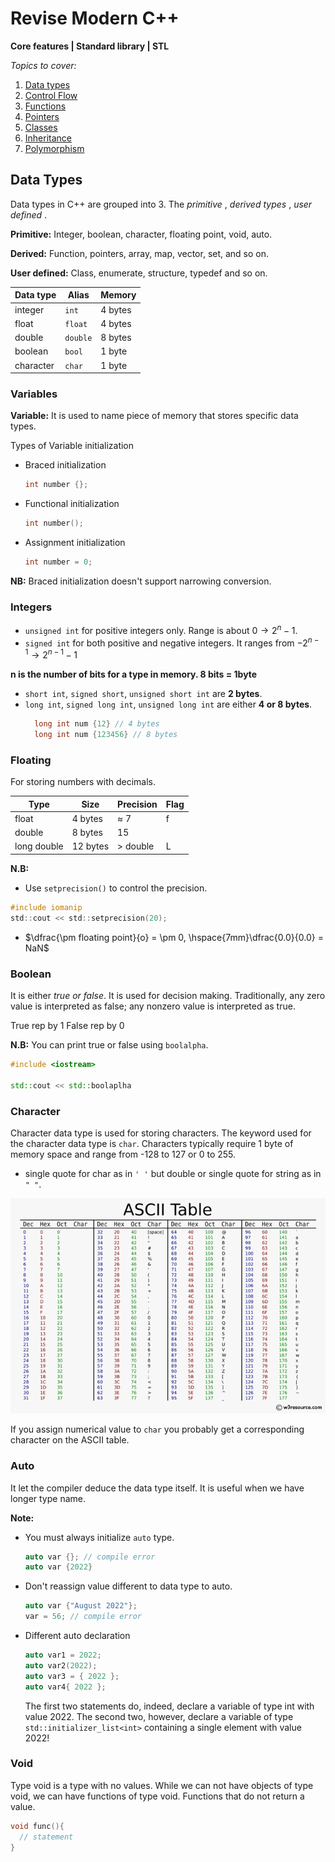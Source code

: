 # Revise Modern C++

**Core features | Standard library | STL**

_Topics to cover:_

1. <a href="#data">Data types</a>
2. <a href="./doc/control_flow.md">Control Flow</a>
3. <a href="#">Functions</a>
4. <a href="#">Pointers</a>
5. <a href="#">Classes</a>
6. <a href="#">Inheritance</a>
7. <a href="#">Polymorphism</a>

## Data Types
<div id="data"></div>

Data types in C++ are grouped into 3. The *primitive* , *derived types* , *user defined* .

**Primitive:** Integer, boolean, character, floating point, void, auto.

**Derived:** Function, pointers, array, map, vector, set, and so on.

**User defined:** Class, enumerate, structure, typedef and so on.

| Data type | Alias | Memory |
|-----------|-------|--------|
|integer    | `int` | 4 bytes|
|float      |`float`| 4 bytes|
|double     |`double`| 8 bytes|
|boolean    |`bool` | 1 byte |
|character    |`char` | 1 byte |

### Variables

**Variable:** It is used to name piece of memory that stores specific data types.

Types of Variable initialization

* Braced initialization
  ```c++
  int number {};
  ```
* Functional initialization
  ```c++
  int number();
  ```
* Assignment initialization
  ```c++
  int number = 0;
  ```
**NB:** Braced initialization doesn't support narrowing conversion.

### Integers

* `unsigned int` for positive integers only. Range is about $0 \to 2^n -1$.
* `signed int` for both positive and negative integers. It ranges from $-2^{n-1} \to 2^{n-1}-1$

**n is the number of bits for a type in memory. 8 bits = 1byte**

* `short int`, `signed short`, `unsigned short int` are **2 bytes**.
* `long int`, `signed long int`, `unsigned long int` are either **4 or 8 bytes**. 
  ```c++
    long int num {12} // 4 bytes
    long int num {123456} // 8 bytes
  ```

### Floating

For storing numbers with decimals.

|Type|Size|Precision|Flag|
|----|----|---------|----|
|float|4 bytes| $\approx$ 7|f|
|double| 8 bytes | 15 |
|long double| 12 bytes | > double|L|

**N.B:** 
* Use `setprecision()` to control the precision.
```c
#include iomanip
std::cout << std::setprecision(20);
```
* $\dfrac{\pm floating point}{o} = \pm 0, \hspace{7mm}\dfrac{0.0}{0.0} = NaN$

### Boolean

It is either *true or false*. It is used for decision making. Traditionally, any zero value is interpreted as false; any nonzero value is
interpreted as true.

True rep by 1 
False rep by 0

**N.B:** 
You can print true or false using `boolalpha`.
```c++
#include <iostream>

std::cout << std::boolaplha
```

### Character

Character data type is used for storing characters. The keyword used for the character data type is `char`. Characters typically require 1 byte of memory space and range from -128 to 127 or 0 to 255.

* single quote for char as in `' '` but double or single quote for string as in `" "`.

![ASCII Table](doc/images/ascii.png)

If you assign numerical value to `char` you probably get a corresponding character on the ASCII table.

### Auto

It let the compiler deduce the data type itself. It is useful when we have longer type name.

**Note:**
* You must always initialize `auto` type.
  ```c++
  auto var {}; // compile error
  auto var {2022}
  ```
* Don't reassign value different to data type to auto.
  ```c++
  auto var {"August 2022"};
  var = 56; // compile error
  ```
* Different auto declaration
  ```c++
  auto var1 = 2022;
  auto var2(2022);
  auto var3 = { 2022 };
  auto var4{ 2022 };
  ```
  The first two statements do, indeed, declare a variable of type int with value 2022. The second two, however, declare a variable of type `std::initializer_list<int>` containing a single element with value 2022!

### Void

Type void is a type with no values. While we can not have objects of type void, we can have functions of type void. Functions that do not return a value.

```c++
void func(){
  // statement 
}
```